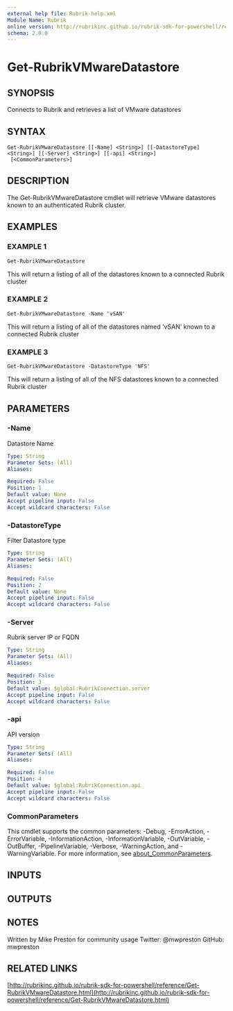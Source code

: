 ```yaml
---
external help file: Rubrik-help.xml
Module Name: Rubrik
online version: http://rubrikinc.github.io/rubrik-sdk-for-powershell/reference/Get-RubrikVMwareDatastore.html
schema: 2.0.0
---
```


# Get-RubrikVMwareDatastore

## SYNOPSIS
Connects to Rubrik and retrieves a list of VMware datastores

## SYNTAX

```
Get-RubrikVMwareDatastore [[-Name] <String>] [[-DatastoreType] <String>] [[-Server] <String>] [[-api] <String>]
 [<CommonParameters>]
```

## DESCRIPTION
The Get-RubrikVMwareDatastore cmdlet will retrieve VMware datastores known to an authenticated Rubrik cluster.

## EXAMPLES

### EXAMPLE 1
```
Get-RubrikVMwareDatastore
```

This will return a listing of all of the datastores known to a connected Rubrik cluster

### EXAMPLE 2
```
Get-RubrikVMwareDatastore -Name 'vSAN'
```

This will return a listing of all of the datastores named 'vSAN' known to a connected Rubrik cluster

### EXAMPLE 3
```
Get-RubrikVMwareDatastore -DatastoreType 'NFS'
```

This will return a listing of all of the NFS datastores known to a connected Rubrik cluster

## PARAMETERS

### -Name
Datastore Name

```yaml
Type: String
Parameter Sets: (All)
Aliases:

Required: False
Position: 1
Default value: None
Accept pipeline input: False
Accept wildcard characters: False
```

### -DatastoreType
Filter Datastore type

```yaml
Type: String
Parameter Sets: (All)
Aliases:

Required: False
Position: 2
Default value: None
Accept pipeline input: False
Accept wildcard characters: False
```

### -Server
Rubrik server IP or FQDN

```yaml
Type: String
Parameter Sets: (All)
Aliases:

Required: False
Position: 3
Default value: $global:RubrikConnection.server
Accept pipeline input: False
Accept wildcard characters: False
```

### -api
API version

```yaml
Type: String
Parameter Sets: (All)
Aliases:

Required: False
Position: 4
Default value: $global:RubrikConnection.api
Accept pipeline input: False
Accept wildcard characters: False
```

### CommonParameters
This cmdlet supports the common parameters: -Debug, -ErrorAction, -ErrorVariable, -InformationAction, -InformationVariable, -OutVariable, -OutBuffer, -PipelineVariable, -Verbose, -WarningAction, and -WarningVariable. For more information, see [about_CommonParameters](http://go.microsoft.com/fwlink/?LinkID=113216).

## INPUTS

## OUTPUTS

## NOTES
Written by Mike Preston for community usage
Twitter: @mwpreston
GitHub: mwpreston

## RELATED LINKS

[http://rubrikinc.github.io/rubrik-sdk-for-powershell/reference/Get-RubrikVMwareDatastore.html](http://rubrikinc.github.io/rubrik-sdk-for-powershell/reference/Get-RubrikVMwareDatastore.html)

